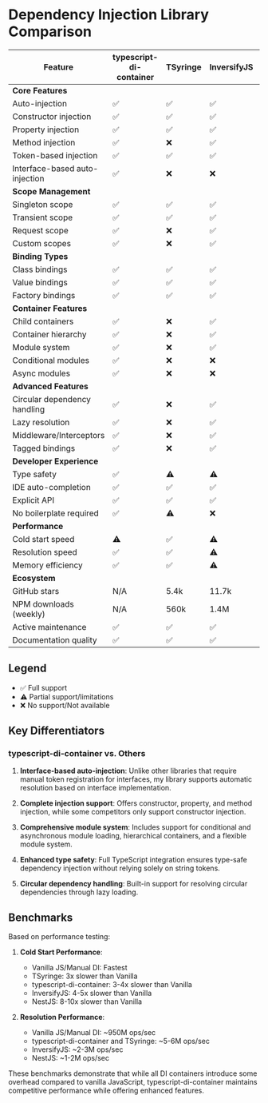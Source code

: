 # Dependency Injection Library Comparison

| Feature                        | typescript-di-container | TSyringe | InversifyJS | TypeDI | NestJS |
| ------------------------------ | ----------------------- | -------- | ----------- | ------ | ------ |
| **Core Features**              |
| Auto-injection                 | ✅                      | ✅       | ✅          | ✅     | ✅     |
| Constructor injection          | ✅                      | ✅       | ✅          | ✅     | ✅     |
| Property injection             | ✅                      | ✅       | ✅          | ✅     | ✅     |
| Method injection               | ✅                      | ❌       | ✅          | ❌     | ❌     |
| Token-based injection          | ✅                      | ✅       | ✅          | ✅     | ✅     |
| Interface-based auto-injection | ✅                      | ❌       | ❌          | ❌     | ❌     |
| **Scope Management**           |
| Singleton scope                | ✅                      | ✅       | ✅          | ✅     | ✅     |
| Transient scope                | ✅                      | ✅       | ✅          | ✅     | ✅     |
| Request scope                  | ✅                      | ❌       | ✅          | ❌     | ✅     |
| Custom scopes                  | ✅                      | ❌       | ✅          | ❌     | ✅     |
| **Binding Types**              |
| Class bindings                 | ✅                      | ✅       | ✅          | ✅     | ✅     |
| Value bindings                 | ✅                      | ✅       | ✅          | ✅     | ✅     |
| Factory bindings               | ✅                      | ✅       | ✅          | ✅     | ✅     |
| **Container Features**         |
| Child containers               | ✅                      | ❌       | ✅          | ❌     | ✅     |
| Container hierarchy            | ✅                      | ❌       | ✅          | ❌     | ✅     |
| Module system                  | ✅                      | ❌       | ✅          | ❌     | ✅     |
| Conditional modules            | ✅                      | ❌       | ❌          | ❌     | ✅     |
| Async modules                  | ✅                      | ❌       | ❌          | ❌     | ✅     |
| **Advanced Features**          |
| Circular dependency handling   | ✅                      | ❌       | ✅          | ❌     | ✅     |
| Lazy resolution                | ✅                      | ❌       | ✅          | ❌     | ✅     |
| Middleware/Interceptors        | ✅                      | ❌       | ✅          | ❌     | ✅     |
| Tagged bindings                | ✅                      | ❌       | ✅          | ❌     | ✅     |
| **Developer Experience**       |
| Type safety                    | ✅                      | ⚠️       | ⚠️          | ⚠️     | ⚠️     |
| IDE auto-completion            | ✅                      | ✅       | ✅          | ✅     | ✅     |
| Explicit API                   | ✅                      | ✅       | ✅          | ✅     | ✅     |
| No boilerplate required        | ✅                      | ⚠️       | ❌          | ⚠️     | ❌     |
| **Performance**                |
| Cold start speed               | ⚠️                      | ✅       | ⚠️          | ⚠️     | ❌     |
| Resolution speed               | ✅                      | ✅       | ⚠️          | ✅     | ⚠️     |
| Memory efficiency              | ✅                      | ✅       | ⚠️          | ✅     | ⚠️     |
| **Ecosystem**                  |
| GitHub stars                   | N/A                     | 5.4k     | 11.7k       | 4.1k   | 60k    |
| NPM downloads (weekly)         | N/A                     | 560k     | 1.4M        | 260k   | 2M+    |
| Active maintenance             | ✅                      | ✅       | ✅          | ⚠️     | ✅     |
| Documentation quality          | ✅                      | ✅       | ✅          | ⚠️     | ✅     |

## Legend

- ✅ Full support
- ⚠️ Partial support/limitations
- ❌ No support/Not available

## Key Differentiators

### typescript-di-container vs. Others

1. **Interface-based auto-injection**: Unlike other libraries that require manual token registration for interfaces, my library supports automatic resolution based on interface implementation.

2. **Complete injection support**: Offers constructor, property, and method injection, while some competitors only support constructor injection.

3. **Comprehensive module system**: Includes support for conditional and asynchronous module loading, hierarchical containers, and a flexible module system.

4. **Enhanced type safety**: Full TypeScript integration ensures type-safe dependency injection without relying solely on string tokens.

5. **Circular dependency handling**: Built-in support for resolving circular dependencies through lazy loading.

## Benchmarks

Based on performance testing:

1. **Cold Start Performance**:

   - Vanilla JS/Manual DI: Fastest
   - TSyringe: 3x slower than Vanilla
   - typescript-di-container: 3-4x slower than Vanilla
   - InversifyJS: 4-5x slower than Vanilla
   - NestJS: 8-10x slower than Vanilla

2. **Resolution Performance**:
   - Vanilla JS/Manual DI: ~950M ops/sec
   - typescript-di-container and TSyringe: ~5-6M ops/sec
   - InversifyJS: ~2-3M ops/sec
   - NestJS: ~1-2M ops/sec

These benchmarks demonstrate that while all DI containers introduce some overhead compared to vanilla JavaScript, typescript-di-container maintains competitive performance while offering enhanced features.
